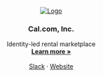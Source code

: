 <!-- PROJECT LOGO -->
<p align="center">
  <a href="https://github.com/calcom/cal.com">
    <img src="https://user-images.githubusercontent.com/8019099/133430653-24422d2a-3c8d-4052-9ad6-0580597151ee.png" alt="Logo">
  </a>

  <h3 align="center">Cal.com, Inc.</h3>

  <p align="center">
    Identity-led rental marketplace
    <br />
    <a href="https://rynt.app"><strong>Learn more »</strong></a>
    <br />
    <br />
    <a href="https://rynt.app/slack">Slack</a>
    ·
    <a href="https://rynt.app">Website</a>
  </p>
</p>

